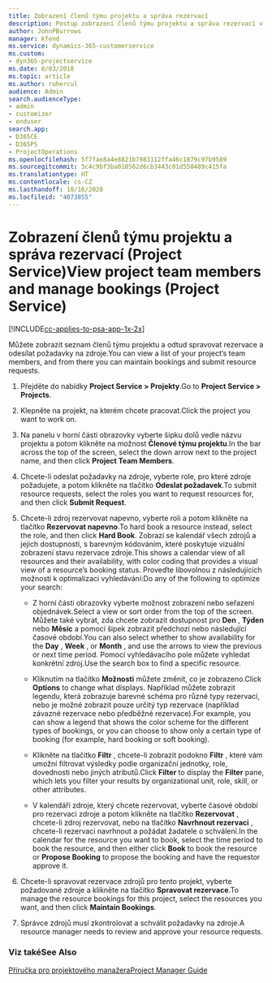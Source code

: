 ```yaml
---
title: Zobrazení členů týmu projektu a správa rezervací
description: Postup zobrazení členů týmu projektu a správa rezervací v Project Service
author: JohnPBurrows
manager: kfend
ms.service: dynamics-365-customerservice
ms.custom:
- dyn365-projectservice
ms.date: 8/03/2018
ms.topic: article
ms.author: ruhercul
audience: Admin
search.audienceType:
- admin
- customizer
- enduser
search.app:
- D365CE
- D365PS
- ProjectOperations
ms.openlocfilehash: 5f7fae8a4e8821b7983112ffa46c1879c97b9589
ms.sourcegitcommit: 5c4c9bf3ba018562d6cb3443c01d550489c415fa
ms.translationtype: HT
ms.contentlocale: cs-CZ
ms.lasthandoff: 10/16/2020
ms.locfileid: "4073855"
---
```

# <a name="view-project-team-members-and-manage-bookings-project-service"></a><span data-ttu-id="30cb9-103">Zobrazení členů týmu projektu a správa rezervací (Project Service)</span><span class="sxs-lookup"><span data-stu-id="30cb9-103">View project team members and manage bookings (Project Service)</span></span>

[!INCLUDE[cc-applies-to-psa-app-1x-2x](../includes/cc-applies-to-psa-app-1x-2x.md)]

<span data-ttu-id="30cb9-104">Můžete zobrazit seznam členů týmu projektu a odtud spravovat rezervace a odesílat požadavky na zdroje.</span><span class="sxs-lookup"><span data-stu-id="30cb9-104">You can view a list of your project’s team members, and from there you can maintain bookings and submit resource requests.</span></span>  
  
1.  <span data-ttu-id="30cb9-105">Přejděte do nabídky **Project Service > Projekty**.</span><span class="sxs-lookup"><span data-stu-id="30cb9-105">Go to **Project Service > Projects**.</span></span>  
  
2.  <span data-ttu-id="30cb9-106">Klepněte na projekt, na kterém chcete pracovat.</span><span class="sxs-lookup"><span data-stu-id="30cb9-106">Click the project you want to work on.</span></span>  
  
3.  <span data-ttu-id="30cb9-107">Na panelu v horní části obrazovky vyberte šipku dolů vedle názvu projektu a potom klikněte na možnost **Členové týmu projektu**.</span><span class="sxs-lookup"><span data-stu-id="30cb9-107">In the bar across the top of the screen, select the down arrow next to the project name, and then click **Project Team Members**.</span></span>  
  
4.  <span data-ttu-id="30cb9-108">Chcete-li odeslat požadavky na zdroje, vyberte role, pro které zdroje požadujete, a potom klikněte na tlačítko **Odeslat požadavek**.</span><span class="sxs-lookup"><span data-stu-id="30cb9-108">To submit resource requests, select the roles you want to request resources for, and then click **Submit Request**.</span></span>  
  
5.  <span data-ttu-id="30cb9-109">Chcete-li zdroj rezervovat napevno, vyberte roli a potom klikněte na tlačítko **Rezervovat napevno**.</span><span class="sxs-lookup"><span data-stu-id="30cb9-109">To hard book a resource instead, select the role, and then click **Hard Book**.</span></span> <span data-ttu-id="30cb9-110">Zobrazí se kalendář všech zdrojů a jejich dostupnosti, s barevným kódováním, které poskytuje vizuální zobrazení stavu rezervace zdroje.</span><span class="sxs-lookup"><span data-stu-id="30cb9-110">This shows a calendar view of all resources and their availability, with color coding that provides a visual view of a resource’s booking status.</span></span> <span data-ttu-id="30cb9-111">Proveďte libovolnou z následujících možností k optimalizaci vyhledávání:</span><span class="sxs-lookup"><span data-stu-id="30cb9-111">Do any of the following to optimize your search:</span></span>  
  
    -   <span data-ttu-id="30cb9-112">Z horní části obrazovky vyberte možnost zobrazení nebo seřazení objednávek.</span><span class="sxs-lookup"><span data-stu-id="30cb9-112">Select a view or sort order from the top of the screen.</span></span> <span data-ttu-id="30cb9-113">Můžete také vybrat, zda chcete zobrazit dostupnost pro **Den** , **Týden** nebo **Měsíc** a pomocí šipek zobrazit předchozí nebo následující časové období.</span><span class="sxs-lookup"><span data-stu-id="30cb9-113">You can also select whether to show availability for the **Day** , **Week** , or **Month** , and use the arrows to view the previous or next time period.</span></span> <span data-ttu-id="30cb9-114">Pomocí vyhledávacího pole můžete vyhledat konkrétní zdroj.</span><span class="sxs-lookup"><span data-stu-id="30cb9-114">Use the search box to find a specific resource.</span></span>  
  
    -   <span data-ttu-id="30cb9-115">Kliknutím na tlačítko **Možnosti** můžete změnit, co je zobrazeno.</span><span class="sxs-lookup"><span data-stu-id="30cb9-115">Click **Options** to change what displays.</span></span> <span data-ttu-id="30cb9-116">Například můžete zobrazit legendu, která zobrazuje barevné schéma pro různé typy rezervací, nebo je možné zobrazit pouze určitý typ rezervace (například závazné rezervace nebo předběžné rezervace).</span><span class="sxs-lookup"><span data-stu-id="30cb9-116">For example, you can show a legend that shows the color scheme for the different types of bookings, or you can choose to show only a certain type of booking (for example, hard booking or soft booking).</span></span>  
  
    -   <span data-ttu-id="30cb9-117">Klikněte na tlačítko **Filtr** , chcete-li zobrazit podokno **Filtr** , které vám umožní filtrovat výsledky podle organizační jednotky, role, dovednosti nebo jiných atributů.</span><span class="sxs-lookup"><span data-stu-id="30cb9-117">Click **Filter** to display the **Filter** pane, which lets you filter your results by organizational unit, role, skill, or other attributes.</span></span>  
  
    -   <span data-ttu-id="30cb9-118">V kalendáři zdroje, který chcete rezervovat, vyberte časové období pro rezervaci zdroje a potom klikněte na tlačítko **Rezervovat** , chcete-li zdroj rezervovat, nebo na tlačítko **Navrhnout rezervaci** , chcete-li rezervaci navrhnout a požádat žadatele o schválení.</span><span class="sxs-lookup"><span data-stu-id="30cb9-118">In the calendar for the resource you want to book, select the time period to book the resource, and then either click **Book** to book the resource or **Propose Booking** to propose the booking and have the requestor approve it.</span></span>  
  
6.  <span data-ttu-id="30cb9-119">Chcete-li spravovat rezervace zdrojů pro tento projekt, vyberte požadované zdroje a klikněte na tlačítko **Spravovat rezervace**.</span><span class="sxs-lookup"><span data-stu-id="30cb9-119">To manage the resource bookings for this project, select the resources you want, and then click **Maintain Bookings**.</span></span>  
  
7.  <span data-ttu-id="30cb9-120">Správce zdrojů musí zkontrolovat a schválit požadavky na zdroje.</span><span class="sxs-lookup"><span data-stu-id="30cb9-120">A resource manager needs to review and approve your resource requests.</span></span>  
  
### <a name="see-also"></a><span data-ttu-id="30cb9-121">Viz také</span><span class="sxs-lookup"><span data-stu-id="30cb9-121">See Also</span></span>  
 [<span data-ttu-id="30cb9-122">Příručka pro projektového manažera</span><span class="sxs-lookup"><span data-stu-id="30cb9-122">Project Manager Guide</span></span>](../psa/project-manager-guide.md)
